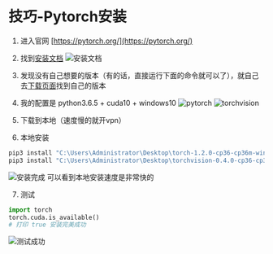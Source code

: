 # 技巧-Pytorch安装

1. 进入官网 [https://pytorch.org/](https://pytorch.org/)

2. 找到[安装文档](https://pytorch.org/get-started/locally/)
![安装文档](https://cdn.jsdelivr.net/gh/ylsislove/image-home/test/20200602172656.png)

3. 发现没有自己想要的版本（有的话，直接运行下面的命令就可以了），就自己去[下载页面](https://download.pytorch.org/whl/torch_stable.html)找到自己的版本

4. 我的配置是 python3.6.5 + cuda10 + windows10
![pytorch](https://cdn.jsdelivr.net/gh/ylsislove/image-home/test/20200602173334.png)
![torchvision](https://cdn.jsdelivr.net/gh/ylsislove/image-home/test/20200602173225.png)


5. 下载到本地（速度慢的就开vpn）

6. 本地安装
```bash
pip3 install "C:\Users\Administrator\Desktop\torch-1.2.0-cp36-cp36m-win_amd64.whl"
pip3 install "C:\Users\Administrator\Desktop\torchvision-0.4.0-cp36-cp36m-win_amd64.whl"
```
![安装完成](https://cdn.jsdelivr.net/gh/ylsislove/image-home/test/20200602173841.png)
可以看到本地安装速度是非常快的

7. 测试
```python
import torch
torch.cuda.is_available()
# 打印 true 安装完美成功
```
![测试成功](https://cdn.jsdelivr.net/gh/ylsislove/image-home/test/20200602174340.png)
